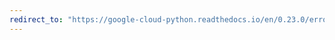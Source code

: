 ```yaml
---
redirect_to: "https://google-cloud-python.readthedocs.io/en/0.23.0/error-reporting-usage.html"
---
```

